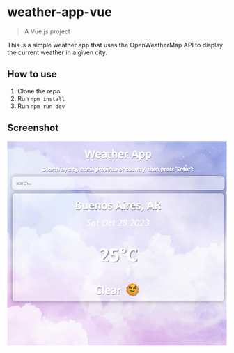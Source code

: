 # weather-app-vue

> A Vue.js project

This is a simple weather app that uses the OpenWeatherMap API to display the current weather in a given city.

## How to use

1. Clone the repo
2. Run `npm install`
3. Run `npm run dev`

## Screenshot

![Screenshot](./Screenshot%202023-10-28%20at%2016-06-55%20Vite%20Vue.png)